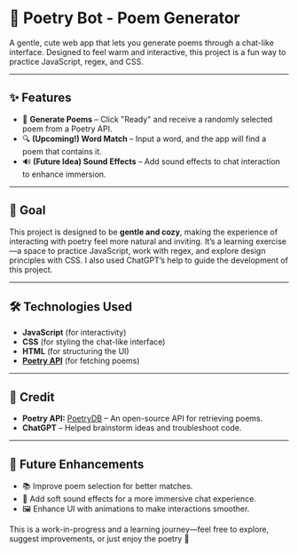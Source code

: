 # 🌸 Poetry Bot - Poem Generator

A gentle, cute web app that lets you generate poems through a chat-like interface. Designed to feel warm and interactive, this project is a fun way to practice JavaScript, regex, and CSS.

---

## ✨ Features

- 📝 **Generate Poems** – Click "Ready" and receive a randomly selected poem from a Poetry API.
- 🔍 **(Upcoming!) Word Match** – Input a word, and the app will find a poem that contains it.
- 🔊 **(Future Idea) Sound Effects** – Add sound effects to chat interaction to enhance immersion.

---

## 🎨 Goal

This project is designed to be **gentle and cozy**, making the experience of interacting with poetry feel more natural and inviting. It’s a learning exercise—a space to practice JavaScript, work with regex, and explore design principles with CSS. I also used ChatGPT’s help to guide the development of this project.

---

## 🛠️ Technologies Used

- **JavaScript** (for interactivity)
- **CSS** (for styling the chat-like interface)
- **HTML** (for structuring the UI)
- **[Poetry API](https://poetrydb.org/index.html)** (for fetching poems)

---

## 🌿 Credit

- **Poetry API:** [PoetryDB](https://poetrydb.org/index.html) – An open-source API for retrieving poems.
- **ChatGPT** – Helped brainstorm ideas and troubleshoot code.

---

## 🚀 Future Enhancements

- 📚 Improve poem selection for better matches.
- 🎵 Add soft sound effects for a more immersive chat experience.
- 🖼️ Enhance UI with animations to make interactions smoother.

This is a work-in-progress and a learning journey—feel free to explore, suggest improvements, or just enjoy the poetry 💖

